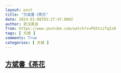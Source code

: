 ```yaml
---
layout: post
title: "方斌書《茶花"
date: 2024-01-08T03:27:47.000Z
author: 武汉直击
from: https://www.youtube.com/watch?v=Pb5tzzTqIs0
tags: [ 方斌 ]
comments: True
categories: [ 方斌 ]
---
```

<!--1704684467000-->
[方斌書《茶花](https://www.youtube.com/watch?v=Pb5tzzTqIs0)
------

<div>

</div>
